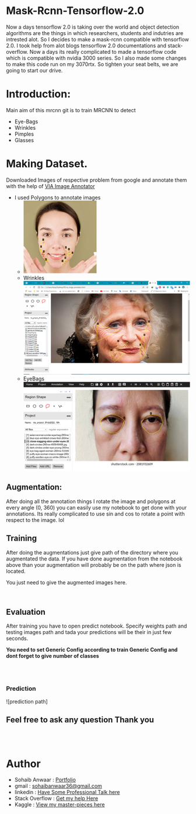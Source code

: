 # Mask-Rcnn-Tensorflow-2.0

Now a days tensorflow 2.0 is taking over the world and object detection algorithms are the things in which researchers, students and indutries are intrested alot. So
I decides to make a mask-rcnn compatible with tensorflow 2.0. I took help from alot blogs tensorflow 2.0 documentations and stack-overflow. Now a days its really 
complicated to made a tensorflow code which is compatible with nvidia 3000 series. So I also made some changes to make this code run on my 3070rtx. So tighten your 
seat belts, we are going to start our drive.

# Introduction:
Main aim of this mrcnn git is to train MRCNN to detect
* Eye-Bags
* Wrinkles
* Pimples
* Glasses

# Making Dataset.
Downloaded Images of respective problem from google and annotate them with the help of [VIA Image Annotator](https://www.robots.ox.ac.uk/~vgg/software/via/via.html)

* I used Polygons to annotate images
    * <img src="/mrcnn_training/extras/pimples.png"  width="200" height="200">
    * Wrinkles ![Wrinkles](/mrcnn_training/extras/wrinkes.png)
    * EyeBags ![EyeBags](/mrcnn_training/extras/eyebags.JPG)


## Augmentation:

After doing all the annotation things I rotate the image and polygons at every angle (0, 360) you can easily use my notebook to get done with your annotations. Its really complicated to use sin and cos to rotate a point with respect to the image. lol

## Training

After doing the augmentations just give path of the directory where you augmentated the data. If you have done augmentation from the notebook above than your augmentation will probably be on the path where json is located.

You just need to give the augmented images here.



<br>

## Evaluation

After training you have to open predict notebook. Specify weights path and testing images path and tada your predictions will be their in just few seconds.

**You need to set Generic Config according to train Generic Config and dont forget to give number of classes**

<br>
<br>



### Prediction



![prediction path]


## Feel free to ask any question Thank you

<br>
<br>

# Author 

* Sohaib Anwaar  : [Portfolio](https:www.sohaibanwaar.com)
* gmail          : sohaibanwaar36@gmail.com
* linkedin       : [Have Some Professional Talk here](https://www.linkedin.com/in/sohaib-anwaar-4b7ba1187/)
* Stack Overflow : [Get my help Here](https://stackoverflow.com/users/7959545/sohaib-anwaar)
* Kaggle         : [View my master-pieces here](https://www.kaggle.com/sohaibanwaar1203)
